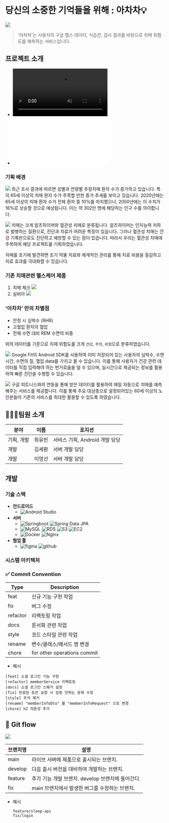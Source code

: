 # 당신의 소중한 기억들을 위해 : 아차차💡
![](md_resources/표지.png)
> '아차차'는 사용자의 구글 헬스 데이터, 식습관, 검사 결과를 바탕으로 치매 위험도를 예측하는 서비스입니다.


## 프로젝트 소개
- ![아차차 시연 영상](md_resources/시연영상.MP4)
- ![해커톤 발표 자료](md_resources/아차차_발표.pdf)

### 기획 배경
![](md_resources/추정환자수.png)
최근 조사 결과에 따르면 성별과 연령별 추정치매 환자 수가 증가하고 있습니다. 
특히 65세 이상의 치매 환자 수가 주목할 만한 증가 추세를 보이고 있습니다. 
2020년에는 65세 이상의 치매 환자 수가 전체 환자 중 10%를 차지했으나, 2050년에는 이 수치가 16%로 상승할 것으로 예상됩니다. 이는 약 302만 명에 해당하는 인구 수를 의미합니다.

![](md_resources/치매종류.png)
치매는 크게 알츠하이머와 혈관성 치매로 분류됩니다. 
알츠하이머는 인지능력 저하로 발병하는 질환으로, 진단과 치료가 어려운 특징이 있습니다. 
그러나 혈관성 치매는 건강 기록만으로도 진단하고 예방할 수 있는 점이 있습니다. 
따라서 우리는 혈관성 치매에 주목하여 해당 프로젝트를 기획하였습니다.

치매를 초기에 발견하면 조기 약물 치료와 체계적인 관리를 통해 치료 비용을 절감하고 치료 효과를 극대화할 수 있습니다.

### 기존 치매관련 헬스케어 제품
1. 치매 체크
![](md_resources/치매체크.png)
2. 실비아
![](md_resources/실비아.png)

### '아차차' 만의 차별점
- 안정 시 심박수 (RHR)
- 고혈압 환자의 혈압
- 전체 수면 대비 REM 수면의 비중

위의 데이터를 기준으로 치매 위험도를 크게 `건강`, `주의`, `위험`으로 분류하였습니다.

![](md_resources/차별점1_구글연동.png)
Google Fit의 Android SDK를 사용하여 이미 저장되어 있는 사용자의 심박수, 수면시간, 수면의 질, 혈압 data를 가지고 올 수 있습니다.
이를 통해 사용자가 건강 관련 데이터를 직접 입력해야 하는 번거로움을 덜 수 있으며,
실시간으로 제공되는 정보를 활용하여 빠른 진단을 수행할 수 있습니다.

![](md_resources/차별점2_자동예측.png)
구글 피트니스와의 연동을 통해 받은 데이터를 활용하여 매일 자동으로 치매를 예측해주는 서비스를 제공합니다. 
이를 통해 주요 대상층으로 설정되어있는 60세 이상의 노인분들이 기존의 서비스를 최대한 활용할 수 있도록 하였습니다.


## 👩🏻‍💻팀원 소개

| 분야  | 이름  | 포지션 |
|-----|-----|-----|
| 기획, 개발 | 최유빈 | 서비스 기획, Android 개발 담당 |
| 개발  | 김세환 | 서버 개발 담당 |
| 개발  | 이영선 | 서버 개발 담당 |

## 개발
### 기술 스택
- **안드로이드**
  - ![Android Studio](https://img.shields.io/badge/Android%20Studio-%233DDC84?logo=androidstudio&logoColor=white)
- **서버**
  - ![Springboot](https://img.shields.io/badge/Springboot-6DB33F?style=flat-square&logo=springboot&logoColor=white)
  ![Spring Data JPA](https://img.shields.io/badge/Spring%20Data%20JPA-6DB33F?style=flat-square&logo=spring&logoColor=white)
  - ![MySQL](https://img.shields.io/badge/MySQL-%2300f.svg?style=flat-square&logo=mysql&logoColor=white)
    ![RDS](https://img.shields.io/badge/AWS%20RDS-527FFF?style=flat-square&logo=Amazon%20RDS&logoColor=white)
    ![S3](https://img.shields.io/badge/AWS%20S3-569A31?style=flat-square&logo=Amazon%20S3&logoColor=white)
    ![EC2](https://img.shields.io/badge/AWS%20EC2-FF9900?style=flat-square&logo=Amazon%20EC2&logoColor=white)
  - ![Docker](https://img.shields.io/badge/Docker-%230db7ed.svg?style=flat-square&logo=docker&logoColor=white)
    ![Nginx](https://img.shields.io/badge/Nginx-%23009639.svg?style=flat-square&logo=nginx&logoColor=white)
- **협업 툴**
  - ![figma](https://img.shields.io/badge/figma-F24E1E?style=flat-square&logo=figma&logoColor=white)
    ![github](https://img.shields.io/badge/github-181717?style=flat-square&logo=github&logoColor=white)

### 시스템 아키텍처

### ✅ Commit Convention

| Type | Description |
| --- | --- |
| feat | 신규 기능 구현 작업 |
| fix | 버그 수정 |
| refactor | 리팩토링 작업 |
| docs | 문서화 관련 작업 |
| style | 코드 스타일 관련 작업 |
| rename | 변수/클래스/메서드 명 변경 |
| chore | for other operations commit |
- 예시

```
[feat] 소셜 로그인 기능 구현
[refactor] memberService 리팩토링
[docs] 소셜 로그인 스웨거 설정
[fix] 만료된 토큰 요청 시 검증 안하는 문제 수정
[style] 주석 제거
[rename] "memberInfoDto" 를 "memberInfoRequest" 으로 변경
[chore] h2 의존성 추가
```

## 🧱 Git flow
![](md_resources/gitFlow.png)

| 브랜치명    | 설명                               | 
|---------|----------------------------------|
| main    | 라이브 서버에 제품으로 출시되는 브랜치.           |
| develop | 다음 출시 버전을 대비하여 개발하는 브랜치.         |
| feature | 추가 기능 개발 브랜치. develop 브랜치에 들어간다. |
| fix     | main 브랜치에서 발생한 버그를 수정하는 브랜치.     |

- 예시
  ```
  feature/sleep-api
  fix/login
  ```
